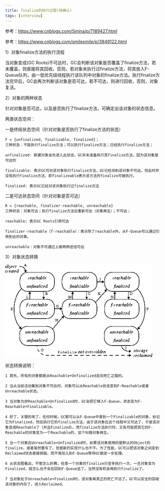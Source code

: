 ```yaml
---
title: finalize的执行过程(待确认)
tags: [interview]
---
```


参考：https://www.cnblogs.com/Smina/p/7189427.html

参考：https://www.cnblogs.com/smilesmile/p/3849122.html

1）对象finalize方法的执行流程

当对象变成(GC Roots)不可达时，GC会判断该对象是否覆盖了finalize方法，若未覆盖，则直接将其回收。否则，若对象未执行过finalize方法，将其放入F-Queue队列，由一低优先级线程执行该队列中对象的finalize方法。执行finalize方法完毕后，GC会再次判断该对象是否可达，若不可达，则进行回收，否则，对象复活。

2）对象的两种状态

针对对象是否可达，以及是否执行了finalize方法，可确定出该对象的状态信息。

两类状态空间：

一是终结状态空间（针对对象是否执行了finalize方法的状态） 

```
F = {unfinalized, finalizable, finalized}；
三种状态：不能执行finalize方法；可以执行finalize方法；已经执行finalize方法；

unfinalized: 新建对象会先进入此状态，GC并未准备执行其finalize方法，因为该对象是可达的

finalizable: 表示GC可对该对象执行finalize方法，GC已检测到该对象不可达。但此时并没有执行finalize方法，即finalizeable表示该方法的finalize可被执行。

finalized: 表示GC已经对该对象执行过finalize方法
```

二是可达状态空间（针对对象是否可达）

```
R = {reachable, finalizer-reachable, unreachable}
三种状态：对象可达；执行finalize方法后重新可达（对象再生）；不可达；

reachable: 表示GC Roots引用可达

finalizer-reachable（f-reachable）：表示除了reachable外，从F-Queue可以通过引用到达的对象。

unreachable：对象不可通过上面两种途径可达
```

3）对象状态转换

![](/images/interview/jdk/finalize/finalize-status.gif)

状态转换说明：

```
1 首先，所有的对象都是从Reachable+Unfinalized走向死亡之路的。 

2 当从当前活动集到对象不可达时，对象可以从Reachable状态变到F-Reachable或者Unreachable状态。 

3 当对象为非Reachable+Unfinalized时，GC会把它移入F-Queue，状态变为F-Reachable+Finalizable。 

4 好了，关键的来了，任何时候，GC都可以从F-Queue中拿到一个Finalizable的对象，标记它为Finalized，然后执行它的finalize方法，由于该对象在这个线程中又可达了，于是该对象变成Reachable了（并且Finalized）。而finalize方法执行时，又有可能把其它的F-Reachable的对象变为一个Reachable的，这个叫做对象再生。 

5 当一个对象在Unreachable+Unfinalized时，如果该对象使用的是默认的Object的finalize，或者虽然重写了，但是新的实现什么也不干。为了性能，GC可以把该对象之间变到Reclaimed状态直接销毁，而不用加入到F-Queue等待GC做进一步处理。 

6 从状态图看出，不管怎么折腾，任意一个对象的finalize只至多执行一次，一旦对象变为Finalized，就怎么也不会在回到F-Queue去了。当然没有机会再执行finalize了。 

7 当对象处于Unreachable+Finalized时，该对象离真正的死亡不远了。GC可以安全的回收该对象的内存了。进入Reclaimed。 
```